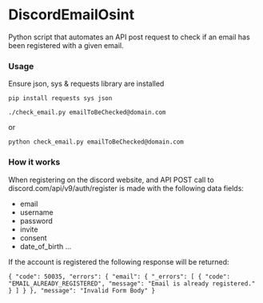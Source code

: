 # DiscordEmailOsint
Python script that automates an API post request to check if an email has been registered with a given email.


### Usage

Ensure json, sys & requests library are installed

`pip install requests sys json`

`./check_email.py emailToBeChecked@domain.com`

or

`python check_email.py emailToBeChecked@domain.com`

### How it works

When registering on the discord website, and API POST call to discord.com/api/v9/auth/register is made with the following data fields:

- email
- username
- password
- invite
- consent
- date_of_birth
...

If the account is registered the following response will be returned:

`{
	"code": 50035,
	"errors": {
		"email": {
			"_errors": [
				{
					"code": "EMAIL_ALREADY_REGISTERED",
					"message": "Email is already registered."
				}
			]
		}
	},
	"message": "Invalid Form Body"
}`





